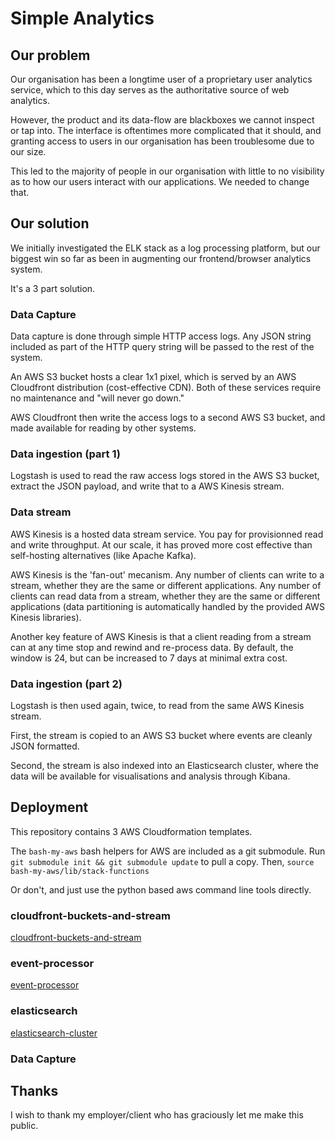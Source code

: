 # Simple Analytics

## Our problem

Our organisation has been a longtime user of a proprietary user analytics service,
which to this day serves as the authoritative source of web analytics.

However, the product and its data-flow are blackboxes we cannot inspect or tap into.
The interface is oftentimes more complicated that it should, and granting access
to users in our organisation has been troublesome due to our size.

This led to the majority of people in our organisation with little to no visibility
as to how our users interact with our applications. We needed to change that.

## Our solution

We initially investigated the ELK stack as a log processing platform, but our
biggest win so far as been in augmenting our frontend/browser analytics system.

It's a 3 part solution.

### Data Capture

Data capture is done through simple HTTP access logs. Any JSON string included
as part of the HTTP query string will be passed to the rest of the system.

An AWS S3 bucket hosts a clear 1x1 pixel, which is served by an AWS Cloudfront
distribution (cost-effective CDN). Both of these services require no maintenance
and "will never go down."

AWS Cloudfront then write the access logs to a second AWS S3 bucket, and made
available for reading by other systems.

### Data ingestion (part 1)

Logstash is used to read the raw access logs stored in the AWS S3 bucket, extract
the JSON payload, and write that to a AWS Kinesis stream.

### Data stream

AWS Kinesis is a hosted data stream service. You pay for provisionned read and
write throughput. At our scale, it has proved more cost effective than self-hosting
alternatives (like Apache Kafka).

AWS Kinesis is the 'fan-out' mecanism. Any number of clients can write to a stream,
whether they are the same or different applications. Any number of clients can
read data from a stream, whether they are the same or different applications
(data partitioning is automatically handled by the provided AWS Kinesis libraries).

Another key feature of AWS Kinesis is that a client reading from a stream can
at any time stop and rewind and re-process data. By default, the window is 24,
but can be increased to 7 days at minimal extra cost.

### Data ingestion (part 2)

Logstash is then used again, twice, to read from the same AWS Kinesis stream.

First, the stream is copied to an AWS S3 bucket where events are cleanly JSON
formatted.

Second, the stream is also indexed into an Elasticsearch cluster, where the
data will be available for visualisations and analysis through Kibana.

## Deployment

This repository contains 3 AWS Cloudformation templates.

The `bash-my-aws` bash helpers for AWS are included as a git submodule.
Run `git submodule init && git submodule update` to pull a copy.
Then, `source bash-my-aws/lib/stack-functions`

Or don't, and just use the python based aws command line tools directly.

### cloudfront-buckets-and-stream

[cloudfront-buckets-and-stream](cloudfront-buckets-and-stream/README.md)

### event-processor

[event-processor](event-processor/README.md)

### elasticsearch

[elasticsearch-cluster](elasticsearch-cluster/README.md)

### Data Capture

## Thanks

I wish to thank my employer/client who has graciously let me make this public.
